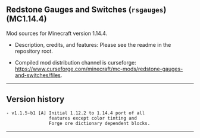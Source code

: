 
## Redstone Gauges and Switches (`rsgauges`) (MC1.14.4)

Mod sources for Minecraft version 1.14.4.

- Description, credits, and features: Please see the readme in the repository root.

- Compiled mod distribution channel is curseforge: https://www.curseforge.com/minecraft/mc-mods/redstone-gauges-and-switches/files.

----
## Version history

    - v1.1.5-b1 [A] Initial 1.12.2 to 1.14.4 port of all
                    features except color tinting and
                    Forge ore dictionary dependent blocks.

----
